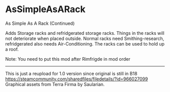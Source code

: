 # AsSimpleAsARack
As Simple As A Rack (Continued)

Adds Storage racks and refridgerated storage racks.
Things in the racks will not deteriorate when placed outside.
Normal racks need Smithing-research, refridgerated also needs Air-Conditioning.
The racks can be used to hold up a roof.

Note: You need to put this mod after Rimfrigde in mod order

---
This is just a reupload for 1.0 version since original is still in B18
https://steamcommunity.com/sharedfiles/filedetails/?id=966027099
Graphical assets from Terra Firma by Saularian.
